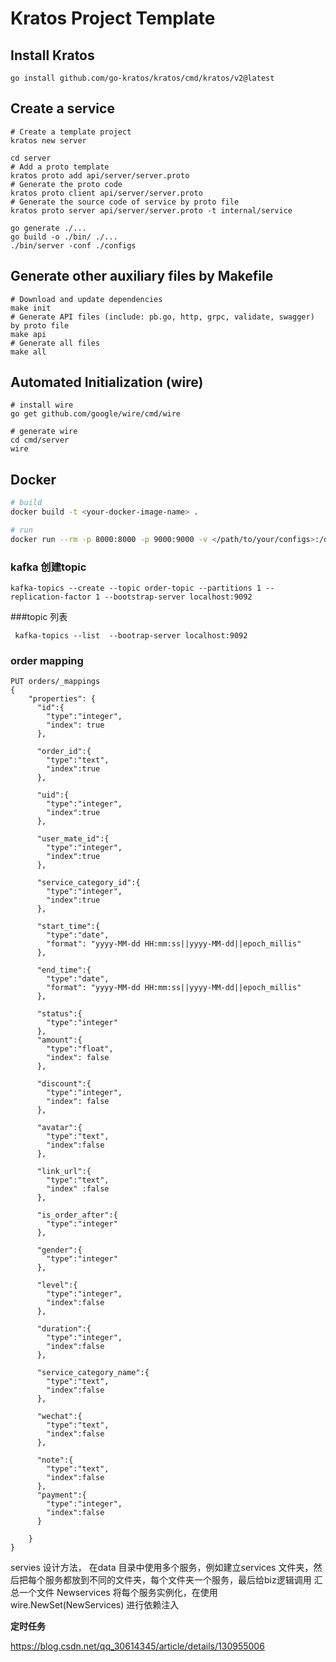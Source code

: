 # Kratos Project Template

## Install Kratos
```
go install github.com/go-kratos/kratos/cmd/kratos/v2@latest
```
## Create a service
```
# Create a template project
kratos new server

cd server
# Add a proto template
kratos proto add api/server/server.proto
# Generate the proto code
kratos proto client api/server/server.proto
# Generate the source code of service by proto file
kratos proto server api/server/server.proto -t internal/service

go generate ./...
go build -o ./bin/ ./...
./bin/server -conf ./configs
```
## Generate other auxiliary files by Makefile
```
# Download and update dependencies
make init
# Generate API files (include: pb.go, http, grpc, validate, swagger) by proto file
make api
# Generate all files
make all
```
## Automated Initialization (wire)
```
# install wire
go get github.com/google/wire/cmd/wire

# generate wire
cd cmd/server
wire
```

## Docker


```bash
# build
docker build -t <your-docker-image-name> .

# run
docker run --rm -p 8000:8000 -p 9000:9000 -v </path/to/your/configs>:/data/conf <your-docker-image-name>
```

### kafka 创建topic 
```
kafka-topics --create --topic order-topic --partitions 1 --replication-factor 1 --bootstrap-server localhost:9092
```
###topic 列表

```
 kafka-topics --list  --bootrap-server localhost:9092

```

### order mapping 
```
PUT orders/_mappings
{
    "properties": {
      "id":{
        "type":"integer",
        "index": true      
      },
      
      "order_id":{
        "type":"text",
        "index":true
      },
      
      "uid":{
        "type":"integer",
        "index":true 
      },
      
      "user_mate_id":{
        "type":"integer",
        "index":true
      },
      
      "service_category_id":{
        "type":"integer",
        "index":true
      },
      
      "start_time":{
        "type":"date",
        "format": "yyyy-MM-dd HH:mm:ss||yyyy-MM-dd||epoch_millis"
      },
      
      "end_time":{
        "type":"date",
        "format": "yyyy-MM-dd HH:mm:ss||yyyy-MM-dd||epoch_millis"
      },
      
      "status":{
        "type":"integer"
      },
      "amount":{
        "type":"float",
        "index": false
      },
      
      "discount":{
        "type":"integer",
        "index": false
      },
      
      "avatar":{
        "type":"text",
        "index":false
      },
      
      "link_url":{
        "type":"text",
        "index" :false
      },
      
      "is_order_after":{
        "type":"integer"
      },
      
      "gender":{
        "type":"integer"
      },
      
      "level":{
        "type":"integer",
        "index":false
      },
      
      "duration":{
        "type":"integer",
        "index":false
      },
      
      "service_category_name":{
        "type":"text",
        "index":false
      },
      
      "wechat":{
        "type":"text",
        "index":false
      },
      
      "note":{
        "type":"text",
        "index":false
      },
      "payment":{
        "type":"integer",
        "index":false
      }
      
    }
}
```

servies 设计方法， 在data 目录中使用多个服务，例如建立services  文件夹，然后把每个服务都放到不同的文件夹，每个文件夹一个服务，最后给biz逻辑调用
汇总一个文件 Newservices 将每个服务实例化，在使用wire.NewSet(NewServices) 进行依赖注入

**定时任务**

https://blog.csdn.net/qq_30614345/article/details/130955006